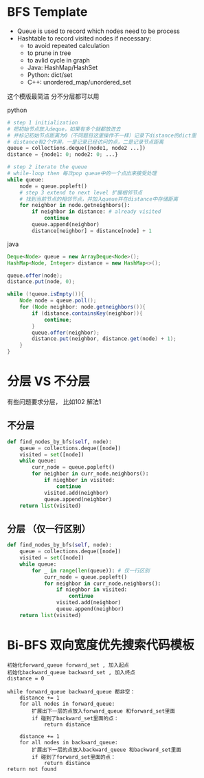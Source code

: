#  BFS Template

- Queue is used to record which nodes need to be process
- Hashtable to record visited nodes if necessary:
  - to avoid repeated calculation
  - to prune in tree 
  - to avlid cycle in graph
  - Java: HashMap/HashSet
  - Python: dict/set
  - C++: unordered_map/unordered_set

这个模版最简洁 分不分层都可以用 

python

```py
# step 1 initialization
# 把初始节点放入deque，如果有多个就都放进去
# 并标记初始节点距离为0（不同题目这里操作不一样）记录下distance的dict里
# distance有2个作用，一是记录已经访问的点，二是记录节点距离
queue = collections.deque([node1, node2 ...])
distance = {node1: 0; node2: 0; ...}

# step 2 iterate the queue
# while-loop then 每次pop queue中的一个点出来接受处理
while queue:
    node = queue.popleft()
    # step 3 extend to next level 扩展相邻节点
    # 找到当前节点的相邻节点，并加入queue并在distance中存储距离
    for neighbor in node.getneighbors():
        if neighbor in distance: # already visited
            continue 
        queue.append(neighbor)
        distance[neighbor] = distance[node] + 1
```

java
```java
Deque<Node> queue = new ArrayDeque<Node>();
HashMap<Node, Integer> distance = new HashMap<>();

queue.offer(node);
distance.put(node, 0);

while (!queue.isEmpty()){
    Node node = queue.poll();
    for (Node neighbor: node.getneighbors()){
        if (distance.containsKey(neighbor)){
            continue;
        }
        queue.offer(neighbor);
        distance.put(neighbor, distance.get(node) + 1);
    }
}
```


# 分层 VS 不分层

有些问题要求分层， 比如102 解法1

## 不分层

```py
def find_nodes_by_bfs(self, node):
    queue = collections.deque([node])
    visited = set([node])
    while queue:
        curr_node = queue.popleft()
        for neighbor in curr_node.neighbors():
            if nieghbor in visited:
                continue
            visited.add(neighbor)
            queue.append(neighbor)
    return list(visited)
```


## 分层 （仅一行区别）
```py
def find_nodes_by_bfs(self, node):
    queue = collections.deque([node])
    visited = set([node])
    while queue:
        for _ in range(len(queue)): # 仅一行区别
            curr_node = queue.popleft()
            for neighbor in curr_node.neighbors():
                if nieghbor in visited:
                    continue
                visited.add(neighbor)
                queue.append(neighbor)
    return list(visited)
```


# Bi-BFS 双向宽度优先搜索代码模板

```
初始化forward_queue forward_set , 加入起点
初始化backward_queue backward_set , 加入终点
distance = 0

while forward_queue backward_queue 都非空：
    distance += 1
    for all nodes in forward_queue:
        扩展出下一层的点放入forward_queue 和forward_set里面
        if 碰到了backward_set里面的点：
            return distance
    
    distance += 1
    for all nodes in backward_queue:
        扩展出下一层的点放入backward_queue 和backward_set里面
        if 碰到了forward_set里面的点：
            return distance
return not found
```
